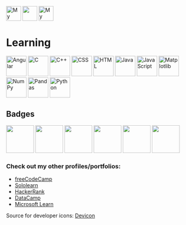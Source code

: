 <body>
	<div style="display:inline-block">
		<a href="https://www.linkedin.com/in/burak-hocuk/"><img height="40" src="https://cdn.jsdelivr.net/gh/devicons/devicon/icons/linkedin/linkedin-original.svg" alt="My LinkedIn profile" /></a>
        	<a href="https://github.com/burak-hocuk"><img height="40" src="https://cdn.jsdelivr.net/gh/devicons/devicon@latest/icons/github/github-original.svg" /></a>
		<a href="https://www.kaggle.com/burakhocuk"><img height="40" src="https://cdn.jsdelivr.net/gh/devicons/devicon@latest/icons/kaggle/kaggle-original.svg" alt="My Kaggle profile" /></a>
	</div>
	<h1>Learning</h1>
	<div style="display:inline-block">
	        	<a href="https://angular.io/"><img height="55" src="https://cdn.jsdelivr.net/gh/devicons/devicon@latest/icons/angular/angular-original.svg" alt="Angular" /></a>
 			<img height="55" src="https://cdn.jsdelivr.net/gh/devicons/devicon@latest/icons/c/c-original.svg" alt="C" />
			<a href="https://isocpp.org/"><img height="55" src="https://cdn.jsdelivr.net/gh/devicons/devicon@latest/icons/cplusplus/cplusplus-original.svg" alt="C++"/></a>
			<img height="55" src="https://cdn.jsdelivr.net/gh/devicons/devicon/icons/css3/css3-original.svg" alt="CSS" />
			<img height="55" src="https://cdn.jsdelivr.net/gh/devicons/devicon/icons/html5/html5-original.svg" alt="HTML" />
            		<img height="55" src="https://cdn.jsdelivr.net/gh/devicons/devicon@latest/icons/java/java-original.svg" alt="Java"/>
			<a href="https://ecma-international.org/"><img height="55" src="https://cdn.jsdelivr.net/gh/devicons/devicon@latest/icons/javascript/javascript-original.svg" alt="JavaScript" /></a>
			<a href="https://matplotlib.org/"><img height="55" src="https://cdn.jsdelivr.net/gh/devicons/devicon@latest/icons/matplotlib/matplotlib-original.svg" alt="Matplotlib" /></a>
   			<a href="https://numpy.org/"><img height="55" src="https://cdn.jsdelivr.net/gh/devicons/devicon@latest/icons/numpy/numpy-original.svg" alt="NumPy" /></a>
          		<a href="https://pandas.pydata.org/"><img height="55" src="https://cdn.jsdelivr.net/gh/devicons/devicon@latest/icons/pandas/pandas-original.svg" alt="Pandas" /></a>
			<a href="https://www.python.org/"><img height="55" src="https://cdn.jsdelivr.net/gh/devicons/devicon/icons/python/python-original.svg" alt="Python" /></a>
	</div>
	<h2>Badges</h2>
	<div style="display:inline-block">
		<a href="https://www.credly.com/badges/151f0aa4-9be3-4dd5-af0c-a003c2d5c490/public_url"><img height="75" src="https://images.credly.com/images/df958159-b3d3-404c-8058-c857dba944af/Review_and_Interpret_Analyses.png"></a>
		<a href="https://www.credly.com/badges/4af66587-22ad-4a12-8a0c-ae515925d6dd/public_url"><img height="75" src="https://images.credly.com/images/16aff7e1-675a-4ee9-b569-6cb00a7e53de/image.png"></a>
		<a href="https://www.credly.com/badges/e46649d4-4290-4b81-baec-fb2e26100fca/public_url"><img height="75" src="https://images.credly.com/images/dba526ad-3a2f-49af-becf-65d5a66a75ae/image.png"></a>
		<a href="https://www.credly.com/badges/854b96e0-5ce1-47e6-8baa-2cd6419a2bd8/public_url"><img height="75" src="https://images.credly.com/images/02e15286-d87a-45aa-9ba7-8d38307ca368/image.png"></a>
		<a href="https://www.credly.com/badges/266ee67d-ab92-43df-b44a-0d3dbe74527e/public_url"><img height="75" src="https://images.credly.com/images/4ff66a5e-7ca4-4018-a50a-621d1075c1bc/Foundations-Learning-Foundational.png"></a>
		<a href="https://www.datacamp.com/skill-verification/AIF0012519930101"><img height="75" src="https://github.com/burak-hocuk/burak-hocuk/assets/155871917/1b9eb704-f462-4760-b742-130e5bdaae9e"></a>
	</div>
	<h3>Check out my other profiles/portfolios:</h3>
	<ul>
		<li><a href="https://www.freecodecamp.org/burak-hocuk">freeCodeCamp</a></li>
		<li><a href="https://www.sololearn.com/en/profile/30153535">Sololearn</a></li>
		<li><a href="https://www.hackerrank.com/profile/burak_hocuk">HackerRank</a></li>
		<li><a href="https://www.datacamp.com/portfolio/burak-hocuk">DataCamp</a></li>
		<li><a href="https://learn.microsoft.com/en-gb/users/burak-hocuk/">Microsoft Learn</a></li>
	</ul>
	<p>Source for developer icons: <a href="https://devicon.dev/">Devicon</a> </p>
</body>
